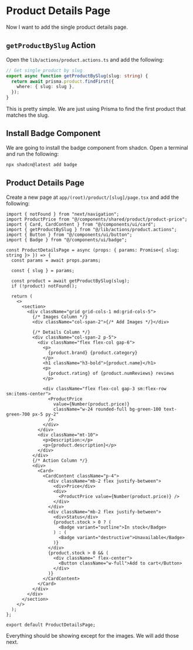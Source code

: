 # Product Details Page

Now I want to add the single product details page.

## `getProductBySlug` Action

Open the `lib/actions/product.actions.ts` and add the following:

```ts
// Get single product by slug
export async function getProductBySlug(slug: string) {
  return await prisma.product.findFirst({
    where: { slug: slug },
  });
}
```

This is pretty simple. We are just using Prisma to find the first product that matches the slug.

## Install Badge Component

We are going to install the badge component from shadcn. Open a terminal and run the following:

```bash
npx shadcn@latest add badge
```

## Product Details Page

Create a new page at `app/(root)/product/[slug]/page.tsx` and add the following:

```tsx
import { notFound } from "next/navigation";
import ProductPrice from "@/components/shared/product/product-price";
import { Card, CardContent } from "@/components/ui/card";
import { getProductBySlug } from "@/lib/actions/product.actions";
import { Button } from "@/components/ui/button";
import { Badge } from "@/components/ui/badge";

const ProductDetailsPage = async (props: { params: Promise<{ slug: string }> }) => {
  const params = await props.params;

  const { slug } = params;

  const product = await getProductBySlug(slug);
  if (!product) notFound();

  return (
    <>
      <section>
        <div className="grid grid-cols-1 md:grid-cols-5">
          {/* Images Column */}
          <div className="col-span-2">{/* Add Images */}</div>

          {/* Details Column */}
          <div className="col-span-2 p-5">
            <div className="flex flex-col gap-6">
              <p>
                {product.brand} {product.category}
              </p>
              <h1 className="h3-bold">{product.name}</h1>
              <p>
                {product.rating} of {product.numReviews} reviews
              </p>

              <div className="flex flex-col gap-3 sm:flex-row sm:items-center">
                <ProductPrice
                  value={Number(product.price)}
                  className="w-24 rounded-full bg-green-100 text-green-700 px-5 py-2"
                />
              </div>
            </div>
            <div className="mt-10">
              <p>Description:</p>
              <p>{product.description}</p>
            </div>
          </div>
          {/* Action Column */}
          <div>
            <Card>
              <CardContent className="p-4">
                <div className="mb-2 flex justify-between">
                  <div>Price</div>
                  <div>
                    <ProductPrice value={Number(product.price)} />
                  </div>
                </div>
                <div className="mb-2 flex justify-between">
                  <div>Status</div>
                  {product.stock > 0 ? (
                    <Badge variant="outline">In stock</Badge>
                  ) : (
                    <Badge variant="destructive">Unavailable</Badge>
                  )}
                </div>
                {product.stock > 0 && (
                  <div className=" flex-center">
                    <Button className="w-full">Add to cart</Button>
                  </div>
                )}
              </CardContent>
            </Card>
          </div>
        </div>
      </section>
    </>
  );
};

export default ProductDetailsPage;
```

Everything should be showing except for the images. We will add those next.

